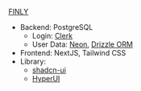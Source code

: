 [FINLY](https://finly.id.vn/)
- Backend: PostgreSQL
    + Login: [Clerk](https://clerk.com/)
    + User Data:  [Neon](https://neon.tech/), [Drizzle ORM](https://orm.drizzle.team/)
- Frontend: NextJS, Tailwind CSS
- Library:
    + [shadcn-ui](https://ui.shadcn.com/)
    + [HyperUI](https://www.hyperui.dev/)
